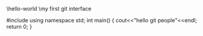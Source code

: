 \\hello-world
\\my first git interface

#include<iostream>
using namespace std;
  int main()
  {
  cout<<"hello git people"<<endl;
return 0;
  }
  
